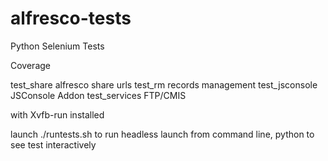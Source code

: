 # alfresco-tests

Python Selenium Tests

Coverage

test_share		alfresco share urls
test_rm  		records management 
test_jsconsole		JSConsole Addon
test_services		FTP/CMIS

with Xvfb-run installed

launch ./runtests.sh to run headless
launch from command line, python <testname> to see test interactively

